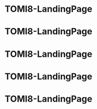 # TOMI8-LandingPage
# TOMI8-LandingPage
# TOMI8-LandingPage
# TOMI8-LandingPage
# TOMI8-LandingPage
